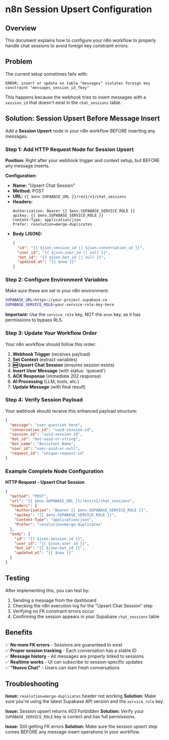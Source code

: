 # n8n Session Upsert Configuration

## Overview
This document explains how to configure your n8n workflow to properly handle chat sessions to avoid foreign key constraint errors.

## Problem
The current setup sometimes fails with:
```
ERROR: insert or update on table "messages" violates foreign key constraint "messages_session_id_fkey"
```

This happens because the webhook tries to insert messages with a `session_id` that doesn't exist in the `chat_sessions` table.

## Solution: Session Upsert Before Message Insert

Add a **Session Upsert** node in your n8n workflow BEFORE inserting any messages.

### Step 1: Add HTTP Request Node for Session Upsert

**Position:** Right after your webhook trigger and context setup, but BEFORE any message inserts.

**Configuration:**
- **Name:** "Upsert Chat Session"
- **Method:** POST
- **URL:** `{{ $env.SUPABASE_URL }}/rest/v1/chat_sessions`
- **Headers:**
  ```
  Authorization: Bearer {{ $env.SUPABASE_SERVICE_ROLE }}
  apikey: {{ $env.SUPABASE_SERVICE_ROLE }}
  Content-Type: application/json
  Prefer: resolution=merge-duplicates
  ```
- **Body (JSON):**
  ```json
  {
    "id": "{{ $json.session_id || $json.conversation_id }}",
    "user_id": "{{ $json.user_id || null }}",
    "bot_id": "{{ $json.bot_id || null }}",
    "updated_at": "{{ $now }}"
  }
  ```

### Step 2: Configure Environment Variables

Make sure these are set in your n8n environment:

```bash
SUPABASE_URL=https://your-project.supabase.co
SUPABASE_SERVICE_ROLE=your-service-role-key-here
```

**Important:** Use the `service_role` key, NOT the `anon` key, as it has permissions to bypass RLS.

### Step 3: Update Your Workflow Order

Your n8n workflow should follow this order:

1. **Webhook Trigger** (receives payload)
2. **Set Context** (extract variables)
3. **🆕 Upsert Chat Session** (ensures session exists)
4. **Insert User Message** (with status: 'queued')
5. **ACK Response** (immediate 202 response)
6. **AI Processing** (LLM, tools, etc.)
7. **Update Message** (with final result)

### Step 4: Verify Session Payload

Your webhook should receive this enhanced payload structure:

```json
{
  "message": "user question here",
  "conversation_id": "uuid-session-id",
  "session_id": "uuid-session-id",
  "bot_id": "bot-uuid-or-string",
  "bot_name": "Assistant Name",
  "user_id": "user-uuid-or-null",
  "request_id": "unique-request-id"
}
```

### Example Complete Node Configuration

**HTTP Request - Upsert Chat Session**
```json
{
  "method": "POST",
  "url": "{{ $env.SUPABASE_URL }}/rest/v1/chat_sessions",
  "headers": {
    "Authorization": "Bearer {{ $env.SUPABASE_SERVICE_ROLE }}",
    "apikey": "{{ $env.SUPABASE_SERVICE_ROLE }}",
    "Content-Type": "application/json",
    "Prefer": "resolution=merge-duplicates"
  },
  "body": {
    "id": "{{ $json.session_id }}",
    "user_id": "{{ $json.user_id }}",
    "bot_id": "{{ $json.bot_id }}",
    "updated_at": "{{ $now }}"
  }
}
```

## Testing

After implementing this, you can test by:

1. Sending a message from the dashboard
2. Checking the n8n execution log for the "Upsert Chat Session" step
3. Verifying no FK constraint errors occur
4. Confirming the session appears in your Supabase `chat_sessions` table

## Benefits

✅ **No more FK errors** - Sessions are guaranteed to exist  
✅ **Proper session tracking** - Each conversation has a stable ID  
✅ **Message history** - All messages are properly linked to sessions  
✅ **Realtime works** - UI can subscribe to session-specific updates  
✅ **"Nuevo Chat"** - Users can start fresh conversations  

## Troubleshooting

**Issue:** `resolution=merge-duplicates` header not working
**Solution:** Make sure you're using the latest Supabase API version and the `service_role` key.

**Issue:** Session upsert returns 403 Forbidden
**Solution:** Verify your `SUPABASE_SERVICE_ROLE` key is correct and has full permissions.

**Issue:** Still getting FK errors
**Solution:** Make sure the session upsert step comes BEFORE any message insert operations in your workflow.
